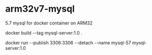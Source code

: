 # arm32v7-mysql
5.7 mysql for docker container on ARM32

docker build --tag mysql-server:1.0 .

docker run --publish 3306:3306 --detach --name mysql-57 mysql-server:1.0